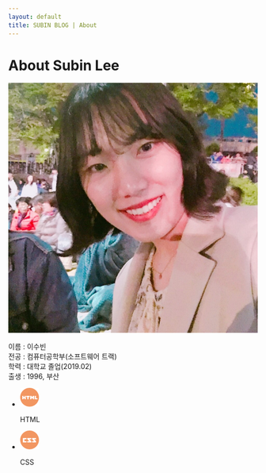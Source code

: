 ```yaml
---
layout: default
title: SUBIN BLOG | About
---
```


<div class="post">
	<h1 class="pageTitle">About Subin Lee</h1>
	<article>
	<div class="profile_img">
		<img src="/assets/img/profile.jpg">
	</div>
	<div class="profile_script">
		<p>이름 : 이수빈<br>
			전공 : 컴퓨터공학부(소프트웨어 트랙)<br>
			학력 : 대학교 졸업(2019.02)<br>
			출생 : 1996, 부산</p>
	</div>
	</article>
	<ul>
		<li class="abil"><img src="/assets/img/img1.png"><p>HTML</p></li>
		<li class="abil"><img src="/assets/img/img2.png"><p>CSS</p></li>
  	</ul>
</div>
